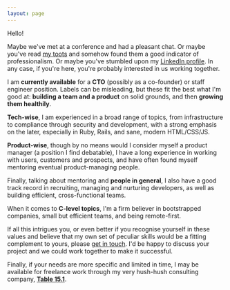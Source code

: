 ```yaml
---
layout: page
---
```


Hello!

Maybe we've met at a conference and had a pleasant chat. Or maybe you've read [my toots](https://ruby.social/@r3trofitted) 
and somehow found them a good indicator of professionalism. Or maybe you've stumbled upon my 
[LinkedIn profile](https://www.linkedin.com/in/r3trofitted/). In any case, if you're here, you're 
probably interested in us working together.

I am **currently available** for a **CTO** (possibly as a co-founder) or staff engineer position. Labels can be 
misleading, but these fit the best what I'm good at: **building a team and a product** on solid grounds, and 
then **growing them healthily**.

**Tech-wise**, I am experienced in a broad range of topics, from infrastructure to compliance through security and 
development, with a strong emphasis on the later, especially in Ruby, Rails, and sane, modern HTML/CSS/JS.

**Product-wise**, though by no means would I consider myself a product manager (a position I find debatable), I 
have a long experience in working with users, customers and prospects, and have often found myself 
mentoring eventual product-managing people.

Finally, talking about mentoring and **people in general**, I also have a good track record in recruiting, managing and 
nurturing developers, as well as building efficient, cross-functional teams.

When it comes to **C-level topics**, I'm a firm believer in bootstrapped companies, small but efficient teams, 
and being remote-first.

If all this intrigues you, or even better if you recognise yourself in these values and believe that my 
own set of peculiar skills would be a fitting complement to yours, please [get in touch](mailto:ronan@2-45.pm). 
I'd be happy to discuss your project and we could work together to make it successful.

Finally, if your needs are more specific and limited in time, I may be available for freelance work through 
my very hush-hush consulting company, **[Table 15.1](mailto:hello@tablefifteen.one)**.
